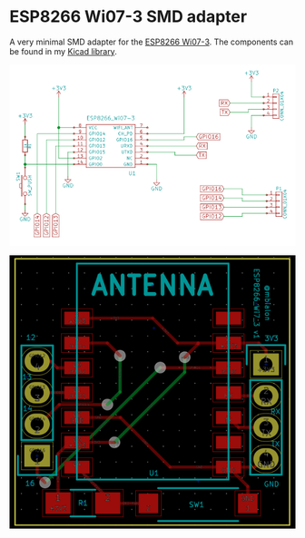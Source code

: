 # ESP8266 Wi07-3 SMD adapter

A very minimal SMD adapter for the [ESP8266 Wi07-3](http://www.electrodragon.com/product/esp8266-wifi-board-full-ios-smd/). The components can be found in my [Kicad library](https://github.com/mbialon/kicad).

![Schematic](doc/schema.png)

![PCB](doc/pcb.png)
